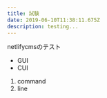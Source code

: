 ```yaml
---
title: 試験
date: 2019-06-10T11:38:11.675Z
description: testing...
---
```

netlifycmsのテスト

* GUI
* CUI

1. command
1. line
